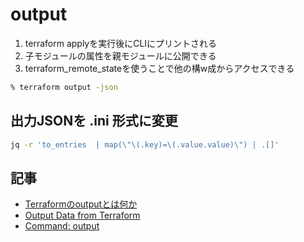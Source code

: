 # output

1. terraform applyを実行後にCLIにプリントされる
2. 子モジュールの属性を親モジュールに公開できる
3. terraform_remote_stateを使うことで他の構w成からアクセスできる

```bash
% terraform output -json
```

## 出力JSONを .ini 形式に変更

```bash
jq -r 'to_entries  | map(\"\(.key)=\(.value.value)\") | .[]'
```

## 記事

- [Terraformのoutputとは何か](https://qiita.com/kyntk/items/2cdd38c2438ac257ac4e)
- [Output Data from Terraform](https://developer.hashicorp.com/terraform/tutorials/configuration-language/outputs)
- [Command: output](https://developer.hashicorp.com/terraform/cli/commands/output#use-in-automation)

